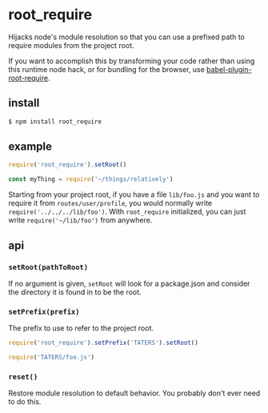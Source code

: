 # root_require

Hijacks node's module resolution so that you can use a prefixed path to require modules from the project root.

If you want to accomplish this by transforming your code rather than using this runtime node hack, or for bundling for the browser, use [babel-plugin-root-require](https://github.com/m59peacemaker/babel-plugin-root-require).

## install

```sh
$ npm install root_require
```

## example

```js
require('root_require').setRoot()

const myThing = require('~/things/relatively')
```

Starting from your project root, if you have a file `lib/foo.js` and you want to require it from `routes/user/profile`, you would normally write `require('../../../lib/foo')`. With `root_require` initialized, you can just write `require('~/lib/foo')` from anywhere.

## api

### `setRoot(pathToRoot)`

If no argument is given, `setRoot` will look for a package.json and consider the directory it is found in to be the root.

### `setPrefix(prefix)`

The prefix to use to refer to the project root.

```js
require('root_require').setPrefix('TATERS').setRoot()

require('TATERS/foo.js')
```

### `reset()`

Restore module resolution to default behavior. You probably don't ever need to do this.
